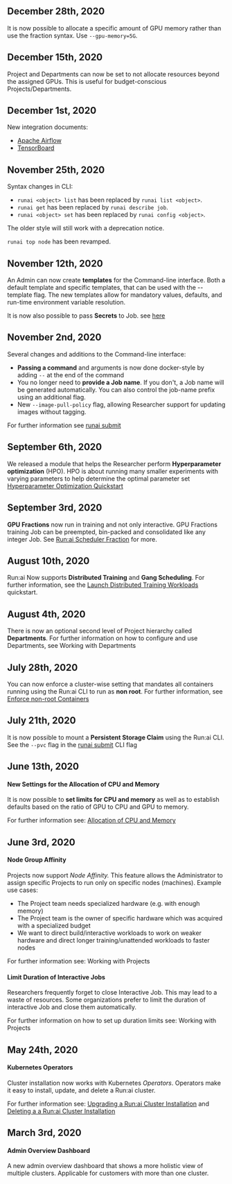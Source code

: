 ## December 28th, 2020
It is now possible to allocate a specific amount of GPU memory rather than use the fraction syntax. Use `--gpu-memory=5G`.

## December 15th, 2020
Project and Departments can now be set to not allocate resources beyond the assigned GPUs. This is useful for budget-conscious Projects/Departments. 

## December 1st, 2020
New integration documents:

* [Apache Airflow](../admin/integration/airflow.md)
* [TensorBoard](../Researcher/tools/dev-tensorboard.md)


## November 25th, 2020

Syntax changes in CLI:

* `runai <object> list`  has been replaced by `runai list <object>`.
* `runai get` has been replaced by `runai describe job`.
* `runai <object> set` has been replaced by `runai config <object>`.

The older style will still work with a deprecation notice.

`runai top node` has been revamped.



## November 12th, 2020
An Admin can now create __templates__ for the Command-line interface. Both a default template and specific templates, that can be used with the --template flag. The new templates allow for mandatory values, defaults, and run-time environment variable resolution.

It is now also possible to pass __Secrets__ to Job. see [here](../admin/workloads/secrets.md)

## November 2nd, 2020

Several changes and additions to the Command-line interface:

* __Passing a command__ and arguments is now done docker-style by adding `--` at the end of the command
* You no longer need to __provide a Job name__. If you don't, a Job name will be generated automatically. You can also control the job-name prefix using an additional flag. 
* New `--image-pull-policy` flag, allowing Researcher support for updating images without tagging.

For further information see [runai submit](../../Researcher/cli-reference/runai-submit/)

## September 6th, 2020

We released a module that helps the Researcher perform __Hyperparameter optimization__ (HPO). HPO is about running many smaller experiments with varying parameters to help determine the optimal parameter set [Hyperparameter Optimization Quickstart](../Researcher/Walkthroughs/walkthrough-hpo.md)

## September 3rd, 2020

__GPU Fractions__ now run in training and not only interactive. GPU Fractions training Job can be preempted, bin-packed and consolidated like any integer Job. See [Run:ai Scheduler Fraction](../../Researcher/scheduling/the-runai-scheduler/#gpu-fractions) for more.


## August 10th, 2020

Run:ai Now supports __Distributed Training__ and __Gang Scheduling__. For further information, see the [Launch Distributed Training Workloads](../Researcher/Walkthroughs/walkthrough-distributed-training.md) quickstart.

## August 4th, 2020

There is now an optional second level of Project hierarchy called __Departments__. For further information on how to configure and use Departments, see Working with Departments

## July 28th, 2020

You can now enforce a cluster-wise setting that mandates all containers running using the Run:ai CLI to run as __non root__. For further information, see [Enforce non-root Containers](../admin/authentication/non-root-containers.md)

## July 21th, 2020

It is now possible to mount a __Persistent Storage Claim__ using the Run:ai CLI. See the ``--pvc`` flag in the [runai submit](../../Researcher/cli-reference/runai-submit/) CLI flag


## June 13th, 2020

#### New Settings for the Allocation of CPU and Memory

It is now possible to __set limits for CPU and memory__ as well as to establish defaults based on the ratio of GPU to CPU and GPU to memory. 

For further information see: [Allocation of CPU and Memory](../Researcher/scheduling/allocation-of-cpu-and-memory.md)

## June 3rd, 2020

#### Node Group Affinity

Projects now support _Node Affinity._ This feature allows the Administrator to assign specific Projects to run only on specific nodes (machines). Example use cases:

*   The Project team needs specialized hardware (e.g. with enough memory)
*   The Project team is the owner of specific hardware which was acquired with a specialized budget
*   We want to direct build/interactive workloads to work on weaker hardware and direct longer training/unattended workloads to faster nodes

For further information see: Working with Projects

#### Limit Duration of Interactive Jobs

Researchers frequently forget to close Interactive Job. This may lead to a waste of resources. Some organizations prefer to limit the duration of interactive Job and close them automatically. 

For further information on how to set up duration limits see: Working with Projects

## May 24th, 2020

#### Kubernetes Operators

Cluster installation now works with Kubernetes _Operators_. Operators make it easy to install, update, and delete a Run:ai cluster. 

For further information see: [Upgrading a Run:ai Cluster Installation](../admin/runai-setup/cluster-setup/cluster-upgrade.md) and [Deleting a a Run:ai Cluster Installation](../admin/runai-setup/cluster-setup/cluster-delete.md)

## March 3rd, 2020

#### Admin Overview Dashboard

A new admin overview dashboard that shows a more holistic view of multiple clusters. Applicable for customers with more than one cluster.